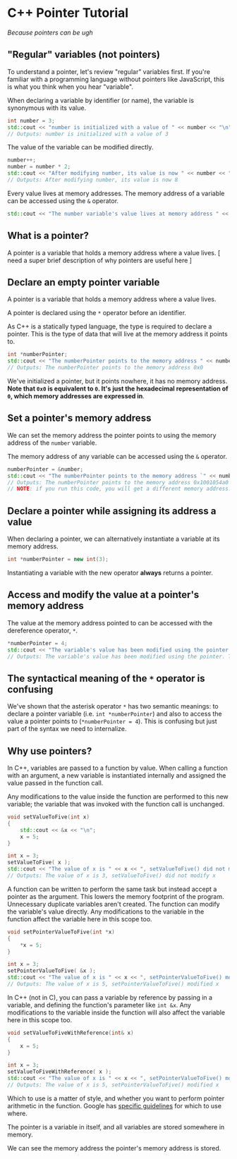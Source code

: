 # C++ Pointer Tutorial

*Because pointers can be ugh*

## "Regular" variables (not pointers)

To understand a pointer, let's review "regular" variables first. If you're familiar with a programming language without pointers like JavaScript, this is what you think when you hear "variable".

When declaring a variable by identifier (or name), the variable is synonymous with its value. 
 
 ```c++
int number = 3;
std::cout << "number is initialized with a value of " << number << "\n";
// Outputs: number is initialized with a value of 3
 ```

The value of the variable can be modified directly.

```c++
number++;
number = number * 2;
std::cout << "After modifying number, its value is now " << number << "\n";
// Outputs: After modifying number, its value is now 8
```

Every value lives at memory addresses. The memory address of a variable can be accessed using the `&` operator.

```c++
std::cout << "The number variable's value lives at memory address " << &number << "\n";
```

## What is a pointer?

A pointer is a variable that holds a memory address where a value lives. [ need a super brief description of why pointers are useful here ]

## Declare an empty pointer variable

A pointer is a variable that holds a memory address where a value lives.

A pointer is declared using the `*` operator before an identifier.

As C++ is a statically typed language, the type is required to declare a pointer. This is the type of data that will live at the memory address it points to.

```c++
int *numberPointer;
std::cout << "The numberPointer points to the memory address " << numberPointer << ".\n";
// Outputs: The numberPointer points to the memory address 0x0
```

We've initialized a pointer, but it points nowhere, it has no memory address. **Note that `0x0` is equivalent to `0`. It's just the hexadecimal representation of `0`, which memory addresses are expressed in**. 

## Set a pointer's memory address

We can set the memory address the pointer points to using the memory address of the `number` variable.

The memory address of any variable can be accessed using the `&` operator.

```c++
numberPointer = &number;
std::cout << "The numberPointer points to the memory address `" << numberPointer << "`, which is the memory address of number\n";
// Outputs: The numberPointer points to the memory address 0x1001054a0
// NOTE: if you run this code, you will get a different memory address.
```

## Declare a pointer while assigning its address a value

When declaring a pointer, we can alternatively instantiate a variable at its memory address. 

```c++
int *numberPointer = new int(3);
```

Instantiating a variable with the new operator **always** returns a pointer.

## Access and modify the value at a pointer's memory address

The value at the memory address pointed to can be accessed with the dereference operator, `*`.

```c++
*numberPointer = 4;
std::cout << "The variable's value has been modified using the pointer. The variable's value is now " << number << "\n";
// Outputs: The variable's value has been modified using the pointer. The variable's value is now 4
```

## The syntactical meaning of the `*` operator is confusing

We've shown that the asterisk operator `*` has two semantic meanings: to declare a pointer variable (i.e. `int *numberPointer`) and also to access the value a pointer points to (`*numberPointer = 4`). This is confusing but just part of the syntax we need to internalize.

## Why use pointers?

In C++, variables are passed to a function by value. When calling a function with an argument, a new variable is instantiated internally and assigned the value passed in the function call. 

Any modifications to the value inside the function are performed to this new variable; the variable that was invoked with the function call is unchanged.

```c++
void setValueToFive(int x)
{
    std::cout << &x << "\n";
    x = 5;
}

int x = 3;
setValueToFive( x );
std::cout << "The value of x is " << x << ", setValueToFive() did not modify x.\n";
// Outputs: The value of x is 3, setValueToFive() did not modify x
```

A function can be written to perform the same task but instead accept a pointer as the argument. This lowers the memory footprint of the program. Unnecessary duplicate variables aren't created. The function can modify the variable's value directly. Any modifications to the variable in the function affect the variable here in this scope too.

```c++
void setPointerValueToFive(int *x)
{
    *x = 5;
}

int x = 3;
setPointerValueToFive( &x );
std::cout << "The value of x is " << x << ", setPointerValueToFive() modified x.\n";
// Outputs: The value of x is 5, setPointerValueToFive() modified x
```

In C++ (not in C), you can pass a variable by reference by passing in a variable,
and defining the function's parameter like `int &x`. Any modifications to the variable inside the function will also affect the variable here in this scope too.

```c++
void setValueToFiveWithReference(int& x)
{
    x = 5;
}

int x = 3;
setValueToFiveWithReference( x );
std::cout << "The value of x is " << x << ", setPointerValueToFive() modified x.\n";
// Outputs: The value of x is 5, setPointerValueToFive() modified x
```

Which to use is a matter of style, and whether you want to perform pointer arithmetic in the function.
Google has [specific guidelines](https://google.github.io/styleguide/cppguide.html#Reference_Arguments) for which to use where.

The pointer is a variable in itself, and all variables are stored somewhere in memory.

We can see the memory address the pointer's memory address is stored.

